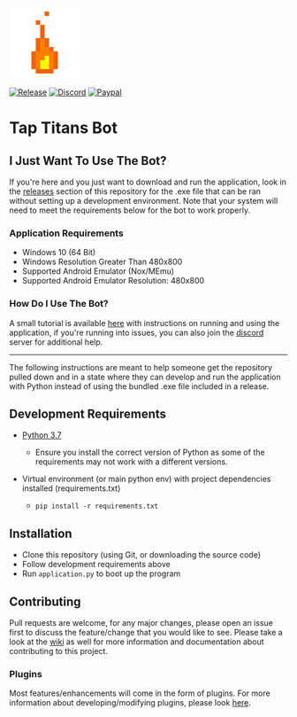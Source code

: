![TapTitansBot Logo](media/flame.png)

[![Release](https://img.shields.io/github/v/release/becurrie/tap-titans-bot?color=blue&label=Release&logo=github&logoColor=white)](https://github.com/becurrie/tap-titans-bot/releases/latest)
[![Discord](https://img.shields.io/discord/858396057497894943?color=blue&label=Discord&logo=discord&logoColor=white)](https://discord.com/eUyUxwSAVy)
[![Paypal](https://img.shields.io/badge/Paypal.me-blue.svg?label=Donate&logo=paypal&logoColor=white)](https://paypal.me/becurrie)

# Tap Titans Bot

## I Just Want To Use The Bot?

If you're here and you just want to download and run the application, look in the
[releases](https://github.com/becurrie/tap-titans-bot/releases) section of this repository for the .exe file that can be ran without setting
up a development environment. Note that your system will need to meet the requirements
below for the bot to work properly.

### Application Requirements

* Windows 10 (64 Bit)
* Windows Resolution Greater Than 480x800
* Supported Android Emulator (Nox/MEmu)
* Supported Android Emulator Resolution: 480x800

### How Do I Use The Bot?

A small tutorial is available [here](https://github.com/becurrie/tap-titans-bot/wiki/Using-The-Application) with instructions on running and using the
application, if you're running into issues, you can also join the [discord](https://discord.com/eUyUxwSAVy) server
for additional help.

---

The following instructions are meant to help someone get the repository pulled
down and in a state where they can develop and run the application with Python instead
of using the bundled .exe file included in a release.

## Development Requirements

* [Python 3.7](https://www.python.org/downloads/release/python-370/)
  * Ensure you install the correct version of Python as some of the requirements
    may not work with a different versions.

* Virtual environment (or main python env) with project dependencies installed (requirements.txt)
  * `pip install -r requirements.txt`

## Installation

* Clone this repository (using Git, or downloading the source code)
* Follow development requirements above
* Run `application.py` to boot up the program

## Contributing

Pull requests are welcome, for any major changes, please open an issue first to discuss
the feature/change that you would like to see. Please take a look at the [wiki](https://github.com/becurrie/tap-titans-bot/wiki) as well for
more information and documentation about contributing to this project.

### Plugins

Most features/enhancements will come in the form of plugins. For more information about developing/modifying plugins,
please look [here](https://github.com/becurrie/tap-titans-bot/wiki/Plugins).
